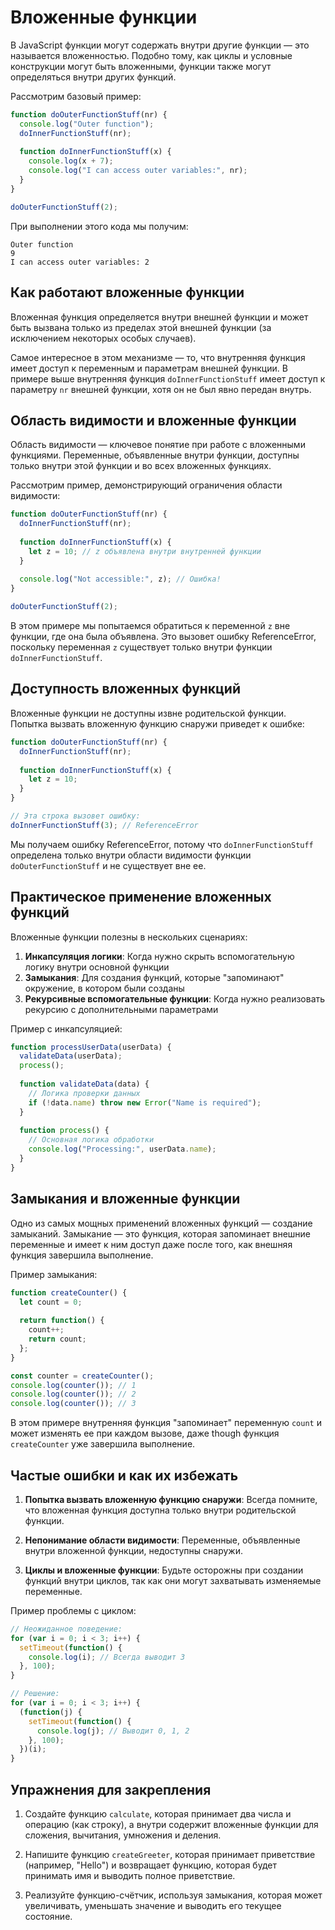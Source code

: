 # Вложенные функции

В JavaScript функции могут содержать внутри другие функции — это называется вложенностью. Подобно тому, как циклы и условные конструкции могут быть вложенными, функции также могут определяться внутри других функций.

Рассмотрим базовый пример:

```javascript
function doOuterFunctionStuff(nr) {
  console.log("Outer function");
  doInnerFunctionStuff(nr);
  
  function doInnerFunctionStuff(x) {
    console.log(x + 7);
    console.log("I can access outer variables:", nr);
  }
}

doOuterFunctionStuff(2);
```

При выполнении этого кода мы получим:
```
Outer function
9
I can access outer variables: 2
```

## Как работают вложенные функции

Вложенная функция определяется внутри внешней функции и может быть вызвана только из пределах этой внешней функции (за исключением некоторых особых случаев).

Самое интересное в этом механизме — то, что внутренняя функция имеет доступ к переменным и параметрам внешней функции. В примере выше внутренняя функция `doInnerFunctionStuff` имеет доступ к параметру `nr` внешней функции, хотя он не был явно передан внутрь.

## Область видимости и вложенные функции

Область видимости — ключевое понятие при работе с вложенными функциями. Переменные, объявленные внутри функции, доступны только внутри этой функции и во всех вложенных функциях.

Рассмотрим пример, демонстрирующий ограничения области видимости:

```javascript
function doOuterFunctionStuff(nr) {
  doInnerFunctionStuff(nr);
  
  function doInnerFunctionStuff(x) {
    let z = 10; // z объявлена внутри внутренней функции
  }
  
  console.log("Not accessible:", z); // Ошибка!
}

doOuterFunctionStuff(2);
```

В этом примере мы попытаемся обратиться к переменной `z` вне функции, где она была объявлена. Это вызовет ошибку ReferenceError, поскольку переменная `z` существует только внутри функции `doInnerFunctionStuff`.

## Доступность вложенных функций

Вложенные функции не доступны извне родительской функции. Попытка вызвать вложенную функцию снаружи приведет к ошибке:

```javascript
function doOuterFunctionStuff(nr) {
  doInnerFunctionStuff(nr);
  
  function doInnerFunctionStuff(x) {
    let z = 10;
  }
}

// Эта строка вызовет ошибку:
doInnerFunctionStuff(3); // ReferenceError
```

Мы получаем ошибку ReferenceError, потому что `doInnerFunctionStuff` определена только внутри области видимости функции `doOuterFunctionStuff` и не существует вне ее.

## Практическое применение вложенных функций

Вложенные функции полезны в нескольких сценариях:

1. **Инкапсуляция логики**: Когда нужно скрыть вспомогательную логику внутри основной функции
2. **Замыкания**: Для создания функций, которые "запоминают" окружение, в котором были созданы
3. **Рекурсивные вспомогательные функции**: Когда нужно реализовать рекурсию с дополнительными параметрами

Пример с инкапсуляцией:

```javascript
function processUserData(userData) {
  validateData(userData);
  process();
  
  function validateData(data) {
    // Логика проверки данных
    if (!data.name) throw new Error("Name is required");
  }
  
  function process() {
    // Основная логика обработки
    console.log("Processing:", userData.name);
  }
}
```

## Замыкания и вложенные функции

Одно из самых мощных применений вложенных функций — создание замыканий. Замыкание — это функция, которая запоминает внешние переменные и имеет к ним доступ даже после того, как внешняя функция завершила выполнение.

Пример замыкания:

```javascript
function createCounter() {
  let count = 0;
  
  return function() {
    count++;
    return count;
  };
}

const counter = createCounter();
console.log(counter()); // 1
console.log(counter()); // 2
console.log(counter()); // 3
```

В этом примере внутренняя функция "запоминает" переменную `count` и может изменять ее при каждом вызове, даже though функция `createCounter` уже завершила выполнение.

## Частые ошибки и как их избежать

1. **Попытка вызвать вложенную функцию снаружи**: Всегда помните, что вложенная функция доступна только внутри родительской функции.

2. **Непонимание области видимости**: Переменные, объявленные внутри вложенной функции, недоступны снаружи.

3. **Циклы и вложенные функции**: Будьте осторожны при создании функций внутри циклов, так как они могут захватывать изменяемые переменные.

Пример проблемы с циклом:

```javascript
// Неожиданное поведение:
for (var i = 0; i < 3; i++) {
  setTimeout(function() {
    console.log(i); // Всегда выводит 3
  }, 100);
}

// Решение:
for (var i = 0; i < 3; i++) {
  (function(j) {
    setTimeout(function() {
      console.log(j); // Выводит 0, 1, 2
    }, 100);
  })(i);
}
```

## Упражнения для закрепления

1. Создайте функцию `calculate`, которая принимает два числа и операцию (как строку), а внутри содержит вложенные функции для сложения, вычитания, умножения и деления.

2. Напишите функцию `createGreeter`, которая принимает приветствие (например, "Hello") и возвращает функцию, которая будет принимать имя и выводить полное приветствие.

3. Реализуйте функцию-счётчик, используя замыкания, которая может увеличивать, уменьшать значение и выводить его текущее состояние.

